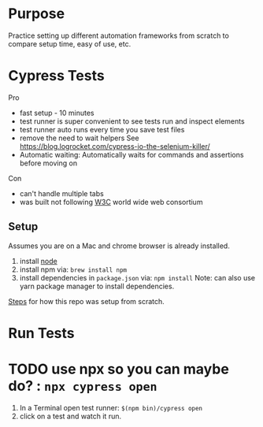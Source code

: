 # Purpose
Practice setting up different automation frameworks from scratch to compare setup time, easy of use, etc.

# Cypress Tests
Pro
* fast setup - 10 minutes
* test runner is super convenient to see tests run and inspect elements 
* test runner auto runs every time you save test files
* remove the need to wait helpers
See https://blog.logrocket.com/cypress-io-the-selenium-killer/
* Automatic waiting: Automatically waits for commands and assertions before moving on

Con
* can't handle multiple tabs
* was built not following [W3C](https://www.w3.org/) world wide web consortium

## Setup
Assumes you are on a Mac and chrome browser is already installed.
1. install [node](https://nodejs.org/en/download/)
2. install npm via: `brew install npm`
3. install dependencies in `package.json` via: `npm install`
Note: can also use yarn package manager to install dependencies.

[Steps](NOTES.md) for how this repo was setup from scratch.
 
# Run Tests
# TODO use npx so you can maybe do? : `npx cypress open` 
1. In a Terminal open test runner: `$(npm bin)/cypress open`
2. click on a test and watch it run.

